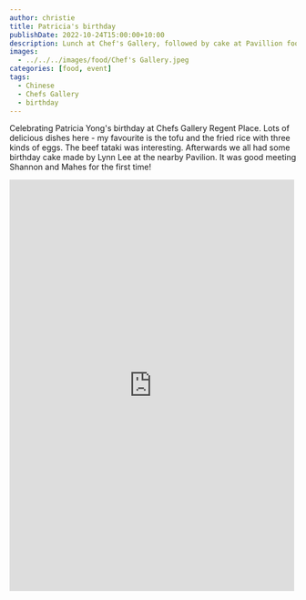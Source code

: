 ```yaml
---
author: christie
title: Patricia's birthday
publishDate: 2022-10-24T15:00:00+10:00
description: Lunch at Chef's Gallery, followed by cake at Pavillion food court
images:
  - ../../../images/food/Chef's Gallery.jpeg
categories: [food, event]
tags:
  - Chinese
  - Chefs Gallery
  - birthday
---
```


Celebrating Patricia Yong's birthday at Chefs Gallery Regent Place. Lots of delicious dishes here - my favourite is the tofu and the fried rice with three kinds of eggs. The beef tataki was interesting. Afterwards we all had some birthday cake made by Lynn Lee at the nearby Pavilion. It was good meeting Shannon and Mahes for the first time!

<iframe src="https://www.facebook.com/plugins/post.php?href=https%3A%2F%2Fwww.facebook.com%2Fchris1.tham%2Fposts%2Fpfbid028a2gBqgYu7Mhbf6fQFcQFyXR9vYZWazZ8iJtZzMgxMqiceeJbpDRUmiNgL8H63X6l&show_text=true&width=500" width="500" height="723" style="border:none;overflow:hidden" scrolling="no" frameborder="0" allowfullscreen="true" allow="autoplay; clipboard-write; encrypted-media; picture-in-picture; web-share"></iframe>
